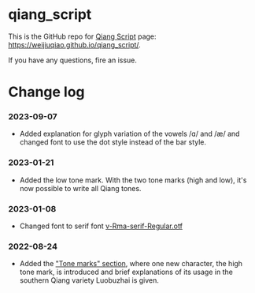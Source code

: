 # qiang_script

This is the GitHub repo for [Qiang Script](https://weijiuqiao.github.io/qiang_script/) page: <https://weijiuqiao.github.io/qiang_script/>.

If you have any questions, fire an issue.

# Change log
### 2023-09-07
- Added explanation for glyph variation of the vowels /ɑ/ and /æ/ and changed font to use the dot style instead of the bar style.
### 2023-01-21
- Added the low tone mark. With the two tone marks (high and low), it's now possible to write all Qiang tones.
### 2023-01-08
- Changed font to serif font [v-Rma-serif-Regular.otf](https://github.com/weijiuqiao/qiang_script/raw/main/font/v-Rma-serif-Regular.otf)
### 2022-08-24
- Added the ["Tone marks" section](https://weijiuqiao.github.io/qiang_script/#tone), where one new character, the high tone mark, is introduced and brief explanations of its usage in the southern Qiang variety Luobuzhai is given.